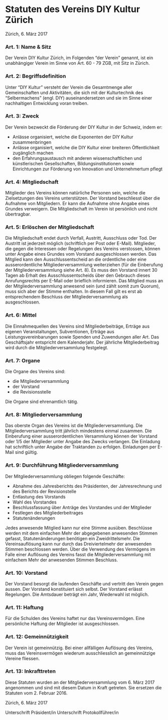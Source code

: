 # Statuten des Vereins DIY Kultur Zürich

Zürich, 6. März 2017

### Art. 1: Name & Sitz
Der Verein DIY Kultur Zürich, im Folgenden “der Verein” genannt, ist ein unabhängiger Verein im Sinne von Art. 60 - 79 ZGB, mit Sitz in Zürich.

### Art. 2: Begriffsdefinition
Unter “DIY Kultur” versteht der Verein die Gesamtmenge aller Gemeinschaften und Aktivitäten, die sich mit der Kulturtechnik des “Selbermachens” (engl. DIY) auseinandersetzen und sie im Sinne einer nachhaltigen Entwicklung voran treiben.

### Art. 3: Zweck
Der Verein bezweckt die Förderung der DIY Kultur in der Schweiz, indem er:

- Anlässe organisiert, welche die Exponenten der DIY Kultur zusammenbringen
- Anlässe organisiert, welche die DIY Kultur einer breiteren Öffentlichkeit zugänglich machen
- den Erfahrungsaustausch mit anderen wissenschaftlichen und künstlerischen Gesellschaften, Bildungsinstitutionen sowie Einrichtungen zur Förderung von Innovation und Unternehmertum pflegt

### Art. 4: Mitgliedschaft
Mitglieder des Vereins können natürliche Personen sein, welche die Zielsetzungen des Vereins unterstützen. Der Vorstand beschliesst über die Aufnahme von Mitgliedern. Er kann die Aufnahme ohne Angabe eines Grundes verweigern. Die Mitgliedschaft im Verein ist persönlich und nicht übertragbar.

### Art. 5: Erlöschen der Mitgliedschaft
Die Mitgliedschaft endet durch Verfall, Austritt, Ausschluss oder Tod. Der Austritt ist jederzeit möglich (schriftlich per Post oder E-Mail). Mitglieder, die gegen die Interessen oder Regelungen des Vereins verstossen, können unter Angabe eines Grundes vom Vorstand ausgeschlossen werden.
Das Mitglied kann den Ausschlussentscheid an die ordentliche oder eine ausserordentliche Mitgliederversammlung weiterziehen (für die Einberufung der Mitgliederversammlung siehe Art. 8). Es muss den Vorstand innert 30 Tagen ab Erhalt des Ausschlussentscheids über den Gebrauch dieses Anrufungsrechts per E-Mail oder brieflich informieren. Das Mitglied muss an der Mitgliederversammlung anwesend sein (und zählt somit zum Quorum), muss sich aber der Stimme enthalten. In diesem Fall gilt es erst ab entsprechendem Beschluss der Mitgliederversammlung als ausgeschlossen.

### Art. 6: Mittel
Die Einnahmequellen des Vereins sind Mitgliederbeiträge, Erträge aus eigenen Veranstaltungen, Subventionen, Erträge aus Leistungsvereinbarungen sowie Spenden und Zuwendungen aller Art.
Das Geschäftsjahr entspricht dem Kalenderjahr. Der jährliche Mitgliederbeitrag wird durch die Mitgliederversammlung festgelegt.

### Art. 7: Organe
Die Organe des Vereins sind:
- die Mitgliederversammlung
- der Vorstand
- die Revisionsstelle

Die Organe sind ehrenamtlich tätig.

### Art. 8: Mitgliederversammlung
Das oberste Organ des Vereins ist die Mitgliederversammlung. Die Mitgliederversammlung tritt jährlich mindestens einmal zusammen. Die Einberufung einer ausserordentlichen Versammlung können der Vorstand oder 1/5 der Mitglieder unter Angabe des Zwecks verlangen. Die Einladung hat schriftlich unter Angabe der Traktanden zu erfolgen. Einladungen per E-Mail sind gültig.

### Art. 9: Durchführung Mitgliederversammlung
Der Mitgliederversammlung obliegen folgende Geschäfte:

- Abnahme des Jahresberichts des Präsidenten, der Jahresrechnung und des Berichts der Revisionstelle
- Entlastung des Vorstands
- Wahl des Vorstandes
- Beschlussfassung über Anträge des Vorstandes und der Mitglieder
- Festlegen des Mitgliederbeitrages
- Statutenänderungen

Jedes anwesende Mitglied kann nur eine Stimme ausüben. Beschlüsse werden mit dem einfachen Mehr der abgegebenen anwesenden Stimmen gefasst, Statutenänderungen benötigen ein Zweidrittelsmehr. Die Vereinsauflösung kann nur durch das Dreiviertelmehr der anwesenden Stimmen beschlossen werden. Über die Verwendung des Vermögens im Falle einer Auflösung des Vereins fasst die Mitgliederversammlung mit einfachem Mehr der anwesenden Stimmen Beschluss.

### Art. 10: Vorstand
Der Vorstand besorgt die laufenden Geschäfte und vertritt den Verein gegen aussen. Der Vorstand konstituiert sich selbst. Der Vorstand erlässt Regelungen. Die Amtsdauer beträgt ein Jahr, Wiederwahl ist möglich.

### Art. 11: Haftung
Für die Schulden des Vereins haftet nur das Vereinsvermögen. Eine persönliche Haftung
der Mitglieder ist ausgeschlossen.

### Art. 12: Gemeinnützigkeit
Der Verein ist gemeinnützig. Bei einer allfälligen Auflösung des Vereins, muss das Vereinsvermögen wiederum ausschliesslich an gemeinnützige Vereine fliessen.

### Art. 13: Inkrafttreten
Diese Statuten wurden an der Mitgliederversammlung vom 6. März 2017 angenommen und sind mit diesem Datum in Kraft getreten. Sie ersetzen die Statuten vom 2. Februar 2016.


Zürich, 6. März 2017




Unterschrift Präsident/in	Unterschrift Protokollführer/in
